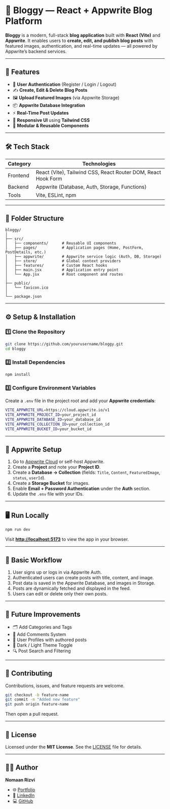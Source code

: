 # 📰 Bloggy — React + Appwrite Blog Platform

**Bloggy** is a modern, full-stack **blog application** built with **React (Vite)** and **Appwrite**.
It enables users to **create, edit, and publish blog posts** with featured images, authentication, and real-time updates — all powered by Appwrite’s backend services.

---

## 🚀 Features

* 🔐 **User Authentication** (Register / Login / Logout)
* ✍️ **Create, Edit & Delete Blog Posts**
* 🖼️ **Upload Featured Images** (via Appwrite Storage)
* 📦 **Appwrite Database Integration**
* ⚡ **Real-Time Post Updates**
* 🎨 **Responsive UI** using **Tailwind CSS**
* 🧩 **Modular & Reusable Components**

---

## 🛠️ Tech Stack

| Category | Technologies                                                  |
| -------- | ------------------------------------------------------------- |
| Frontend | React (Vite), Tailwind CSS, React Router DOM, React Hook Form |
| Backend  | Appwrite (Database, Auth, Storage, Functions)                 |
| Tools    | Vite, ESLint, npm                                             |

---

## 📁 Folder Structure

```
bloggy/
│
├── src/
│   ├── components/      # Reusable UI components
│   ├── pages/           # Application pages (Home, PostForm, PostDetails, etc.)
│   ├── appwrite/        # Appwrite service logic (Auth, DB, Storage)
│   ├── store/           # Global context providers
│   ├── features/        # Custom React hooks
│   ├── main.jsx         # Application entry point
│   └── App.jsx          # Root component and routes
│
├── public/
│   └── favicon.ico
│
└── package.json
```

---

## ⚙️ Setup & Installation

### 1️⃣ Clone the Repository

```bash
git clone https://github.com/yourusername/bloggy.git
cd bloggy
```

### 2️⃣ Install Dependencies

```bash
npm install
```

### 3️⃣ Configure Environment Variables

Create a `.env` file in the project root and add your **Appwrite credentials**:

```bash
VITE_APPWRITE_URL=https://cloud.appwrite.io/v1
VITE_APPWRITE_PROJECT_ID=your_project_id
VITE_APPWRITE_DATABASE_ID=your_database_id
VITE_APPWRITE_COLLECTION_ID=your_collection_id
VITE_APPWRITE_BUCKET_ID=your_bucket_id
```

---

## 🧩 Appwrite Setup

1. Go to [Appwrite Cloud](https://cloud.appwrite.io) or self-host Appwrite.
2. Create a **Project** and note your **Project ID**.
3. Create a **Database → Collection** (fields: `Title`, `Content`, `FeaturedImage`, `status`, `userId`).
4. Create a **Storage Bucket** for images.
5. Enable **Email + Password Authentication** under the **Auth** section.
6. Update the `.env` file with your IDs.

---

## 🖥️ Run Locally

```bash
npm run dev
```

Visit **[http://localhost:5173](http://localhost:5173)** to view the app in your browser.

---



## 🧾 Basic Workflow

1. User signs up or logs in via Appwrite Auth.
2. Authenticated users can create posts with title, content, and image.
3. Post data is saved in the Appwrite Database, and images in Storage.
4. Posts are dynamically fetched and displayed in the feed.
5. Users can edit or delete only their own posts.

---


## 🧠 Future Improvements

* 🗂️ Add Categories and Tags
* 💬 Add Comments System
* 👤 User Profiles with authored posts
* 🌙 Dark / Light Theme Toggle
* 🔍 Post Search and Filtering

---

## 🤝 Contributing

Contributions, issues, and feature requests are welcome.

```bash
git checkout -b feature-name
git commit -m "Added new feature"
git push origin feature-name
```

Then open a pull request.

---

## 📄 License

Licensed under the **MIT License**.
See the [LICENSE](./LICENSE) file for details.

---

## 👨‍💻 Author

**Nomaan Rizvi**

* 🌐 [Portfolio](https://nomaandotdev.netlify.app)
* 💼 [LinkedIn](https://www.linkedin.com/in/nomaanrizvi/)
* 💻 [GitHub](https://github.com/Nomaanrizvi)
